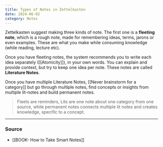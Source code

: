 ```yaml
---
title: Types of Notes in Zettelkasten
date: 2024-06-02
category: Notes
---
```


Zettelkasten suggest making three kinds of note. The first one is a **fleeting note**, which is a rough note, made for remembering ideas, terms, jarons or even examples. These are what you make while consuming knowledge (while reading, lecture etc). 

Once you have fleeting notes, the system recommends you to write each idea separately ([[Atomicity]]), in your own words. You can explain and provide context, but try to keep one idea per note. These notes are called **Literature Notes**. 

Once you have multiple Literature Notes, [[Never brainstorm for a category]] but go through multiple notes, find concepts or insights from multiple lit-notes and build permanent notes. 

> Fleets are reminders, Lits are one note about one category from one source, while permanent notes connects multiple lit notes and creates knowledge, specific to a concept. 

--- 
### Source
- [[BOOK- How to Take Smart Notes]]